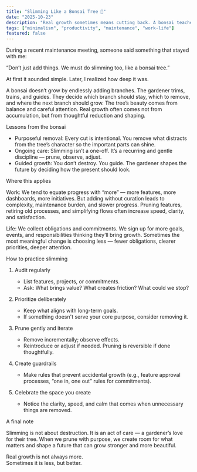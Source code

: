 ```yaml
---
title: "Slimming Like a Bonsai Tree 🌳"
date: "2025-10-23"
description: "Real growth sometimes means cutting back. A bonsai teaches us how careful pruning creates balance and beauty and how the same principle applies to work and life."
tags: ["minimalism", "productivity", "maintenance", "work-life"]
featured: false
---
```


During a recent maintenance meeting, someone said something that stayed with me:

“Don’t just add things. We must do slimming too, like a bonsai tree.”

At first it sounded simple. Later, I realized how deep it was.

A bonsai doesn’t grow by endlessly adding branches. The gardener trims, trains, and guides. They decide which branch should stay, which to remove, and where the next branch should grow. The tree’s beauty comes from balance and careful attention. Real growth often comes not from accumulation, but from thoughtful reduction and shaping.

Lessons from the bonsai

- Purposeful removal: Every cut is intentional. You remove what distracts from the tree’s character so the important parts can shine.
- Ongoing care: Slimming isn’t a one-off. It’s a recurring and gentle discipline — prune, observe, adjust.
- Guided growth: You don’t destroy. You guide. The gardener shapes the future by deciding how the present should look.

Where this applies

Work: We tend to equate progress with “more” — more features, more dashboards, more initiatives. But adding without curation leads to complexity, maintenance burden, and slower progress. Pruning features, retiring old processes, and simplifying flows often increase speed, clarity, and satisfaction.

Life: We collect obligations and commitments. We sign up for more goals, events, and responsibilities thinking they’ll bring growth. Sometimes the most meaningful change is choosing less — fewer obligations, clearer priorities, deeper attention.

How to practice slimming

1. Audit regularly

   - List features, projects, or commitments.
   - Ask: What brings value? What creates friction? What could we stop?

2. Prioritize deliberately

   - Keep what aligns with long-term goals.
   - If something doesn't serve your core purpose, consider removing it.

3. Prune gently and iterate

   - Remove incrementally; observe effects.
   - Reintroduce or adjust if needed. Pruning is reversible if done thoughtfully.

4. Create guardrails

   - Make rules that prevent accidental growth (e.g., feature approval processes, “one in, one out” rules for commitments).

5. Celebrate the space you create
   - Notice the clarity, speed, and calm that comes when unnecessary things are removed.

A final note

Slimming is not about destruction. It is an act of care — a gardener’s love for their tree. When we prune with purpose, we create room for what matters and shape a future that can grow stronger and more beautiful.

Real growth is not always more.  
Sometimes it is less, but better.
